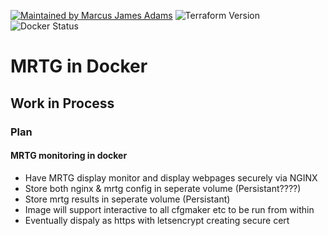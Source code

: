 [![Maintained by Marcus James Adams](https://img.shields.io/badge/Maintained%20by-Marcus%20James%20Adams-informational)](https://mja.org.uk/?ref=github)
![Terraform Version](https://img.shields.io/badge/tf-%3E%3D0.12.0-blue.svg)
![Docker Status](https://img.shields.io/docker/build/samwisethecat/mrtg-docker)

# MRTG in Docker

## Work in Process

### Plan 
#### MRTG monitoring in docker
* Have MRTG display monitor and display webpages securely via NGINX
* Store both nginx & mrtg config in seperate volume (Persistant????)
* Store mrtg results in seperate volume (Persistant)
* Image will support interactive to all cfgmaker etc to be run from within
* Eventually dispaly as https with letsencrypt creating secure cert



